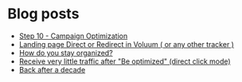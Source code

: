 # Blog posts
<!-- BLOG-POST-LIST:START -->
- [Step 10 - Campaign Optimization](https://afflift.com/f/threads/step-10-campaign-optimization.7481/)
- [Landing page Direct or Redirect in Voluum &lpar; or any other tracker &rpar;](https://afflift.com/f/threads/landing-page-direct-or-redirect-in-voluum-or-any-other-tracker.10355/)
- [How do you stay organized?](https://afflift.com/f/threads/how-do-you-stay-organized.10352/)
- [Receive very little traffic after &quot;Be optimized&quot; &lpar;direct click mode&rpar;](https://afflift.com/f/threads/receive-very-little-traffic-after-be-optimized-direct-click-mode.10354/)
- [Back after a decade](https://afflift.com/f/threads/back-after-a-decade.10349/)
<!-- BLOG-POST-LIST:END -->
